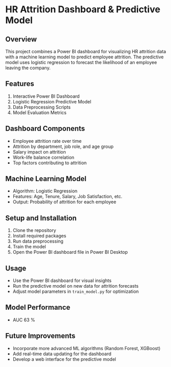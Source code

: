 # HR Attrition Dashboard & Predictive Model

## Overview
This project combines a Power BI dashboard for visualizing HR attrition data with a machine learning model to predict employee attrition. The predictive model uses logistic regression to forecast the likelihood of an employee leaving the company.

## Features
1. Interactive Power BI Dashboard
2. Logistic Regression Predictive Model
3. Data Preprocessing Scripts
4. Model Evaluation Metrics

## Dashboard Components
- Employee attrition rate over time
- Attrition by department, job role, and age group
- Salary impact on attrition
- Work-life balance correlation
- Top factors contributing to attrition

## Machine Learning Model
- Algorithm: Logistic Regression
- Features: Age, Tenure, Salary, Job Satisfaction, etc.
- Output: Probability of attrition for each employee

## Setup and Installation
1. Clone the repository
2. Install required packages
3. Run data preprocessing
4. Train the model
5. Open the Power BI dashboard file in Power BI Desktop

## Usage
- Use the Power BI dashboard for visual insights
- Run the predictive model on new data for attrition forecasts
- Adjust model parameters in `train_model.py` for optimization

## Model Performance
- AUC 63 %

## Future Improvements
- Incorporate more advanced ML algorithms (Random Forest, XGBoost)
- Add real-time data updating for the dashboard
- Develop a web interface for the predictive model

